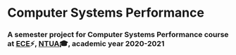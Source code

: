 # <b> Computer Systems Performance </b>

### A semester project for Computer Systems Performance course at [ECE](https://www.ece.ntua.gr/en)⚡, [NTUA](https://www.ntua.gr/en)🎓, academic year 2020-2021
